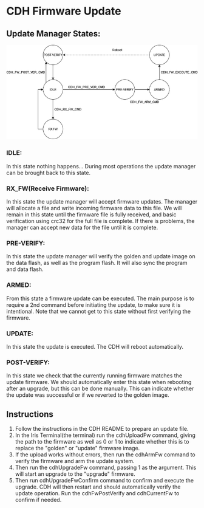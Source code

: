 # CDH Firmware Update

## Update Manager States:

![CDH Software Update States](/docs/resources/CDH_FW_CommandFlow.png "The CDH Software Update States")

### IDLE: 
In this state nothing happens... During most operations the update manager can be brought back to this state.
	
### RX_FW(Receive Firmware):
In this state the update manager will accept firmware updates. The manager will allocate a file and write incoming firmware data to this file. We will remain in this state until the firmware file is fully received, and basic verification using crc32 for the full file is complete. If there is problems, the manager can accept new data for the file until it is complete.

### PRE-VERIFY:
In this state the update manager will verify the golden and update image on the data flash, as well as the program flash. It will also sync the program and data flash.

### ARMED:
From this state a firmware update can be executed. The main purpose is to require a 2nd command before initiating the update, to make sure it is intentional. Note that we cannot get to this state without first verifying the firmware.

### UPDATE:
In this state the update is executed. The CDH will reboot automatically.

### POST-VERIFY:
In this state we check that the currently running firmware matches the update firmware. We should automatically enter this state when rebooting after an upgrade, but this can be done manually. This can indicate whether the update was successful or if we reverted to the golden image.

## Instructions
 1. Follow the instructions in the CDH README to prepare an update file.
 2. In the Iris Terminal(the terminal) run the cdhUploadFw command, giving the path to the firmware as well as 0 or 1 to indicate whether this is to replace the "golden" or "update" firmware image.
 3.  If the upload works without errors, then run the cdhArmFw command to verify the firmware and arm the update system.
 4. Then run the cdhUpgradeFw command, passing 1 as the argument. This will start an upgrade to the "upgrade" firmware. 
 5. Then run  cdhUpgradeFwConfirm command  to confirm and execute the upgrade. CDH will then restart and should automatically verify the update operation. Run the cdhFwPostVerify and cdhCurrentFw to confirm if needed.